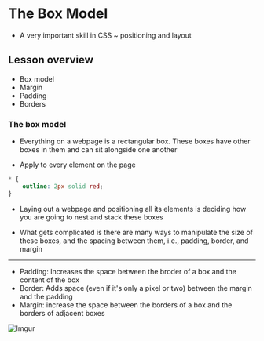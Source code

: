 # The Box Model

- A very important skill in CSS ~ positioning and layout

## Lesson overview

- Box model
- Margin
- Padding
- Borders

### The box model

- Everything on a webpage is a rectangular box. These boxes have other boxes in them and can sit alongside one another

- Apply to every element on the page
```css
* {
    outline: 2px solid red;
}
```

- Laying out a webpage and positioning all its elements is deciding how you are going to nest and stack these boxes

- What gets complicated is there are many ways to manipulate the size of these boxes, and the spacing between them, i.e., padding, border, and margin

---
- Padding: Increases the space between the broder of a box and the content of the box
- Border: Adds space (even if it's only a pixel or two) between the margin and the padding
- Margin: increase the space between the borders of a box and the borders of adjacent boxes

![Imgur](https://i.imgur.com/Hu79LNR.jpg)